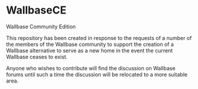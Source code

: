 WallbaseCE
==========

Wallbase Community Edition

This repository has been created in response to the requests of a number of the members of the Wallbase community 
to support the creation of a Wallbase alternative to serve as a new home in the event the current Wallbase ceases
to exist.

Anyone who wishes to contribute will find the discussion on Wallbase forums until such a time the discussion will
be relocated to a more suitable area.

